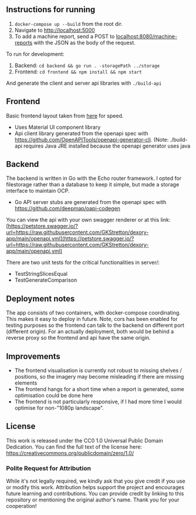 ## Instructions for running

1. `docker-compose up --build` from the root dir.
2. Navigate to [http://localhost:5000](http://localhost:5000)
3. To add a machine report, send a POST to [localhost:8080/machine-reports](localhost:8080/machine-reports) with the JSON as the body of the request.

To run for development:

1. Backend: `cd backend && go run . -storagePath ../storage`
2. Frontend: `cd frontend && npm install && npm start`

And generate the client and server api libraries with `./build-api`

## Frontend

Basic frontend layout taken from [here](https://github.com/mui/material-ui/tree/v5.14.0/docs/data/material/getting-started/templates/dashboard) for speed.

- Uses Material UI component library
- Api client library generated from the openapi spec with https://github.com/OpenAPITools/openapi-generator-cli. (Note: ./build-api requires Java JRE installed because the openapi generator uses java

## Backend

The backend is written in Go with the Echo router framework. I opted for filestorage rather than a database to keep it simple, but made a storage interface to maintain OCP.

- Go API server stubs are generated from the openapi spec with https://github.com/deepmap/oapi-codegen

You can view the api with your own swagger renderer or at this link: [https://petstore.swagger.io/?url=https://raw.githubusercontent.com/GKStretton/dexory-app/main/openapi.yml](https://petstore.swagger.io/?url=https://raw.githubusercontent.com/GKStretton/dexory-app/main/openapi.yml)

There are two unit tests for the critical functionalities in server/:

- TestStringSlicesEqual
- TestGenerateComparison

## Deployment notes

The app consists of two containers, with docker-compose coordinating. This makes it easy to deploy in future. Note, cors has been enabled for testing purposes so the frontend can talk to the backend on different port (different origin). For an actually deployment, both would be behind a reverse proxy so the frontend and api have the same origin.

## Improvements

- The frontend visualisation is currently not robust to missing shelves / positions, so the imagery may become misleading if there are missing elements
- The frontend hangs for a short time when a report is generated, some optimisation could be done here
- The frontend is not particularly responsive, if I had more time I would optimise for non-"1080p landscape".

## License

This work is released under the CC0 1.0 Universal Public Domain Dedication. You can find the full text of the license here: https://creativecommons.org/publicdomain/zero/1.0/

### Polite Request for Attribution

While it's not legally required, we kindly ask that you give credit if you use or modify this work. Attribution helps support the project and encourages future learning and contributions. You can provide credit by linking to this repository or mentioning the original author's name. Thank you for your cooperation!
